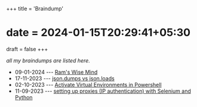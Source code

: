 +++
title = 'Braindump'
# date = 2024-01-15T20:29:41+05:30
draft = false
+++

_all my braindumps are listed here._

- 09-01-2024 --- [Ram's Wise Mind](/braindump/rams-wise-mind)
- 17-11-2023 --- [json.dumps vs json.loads](/braindump/json-dumps-vs-loads/)
- 02-10-2023 --- [Activate Virtual Environments in Powershell](/braindump/venv/)
- 11-09-2023 --- [setting up proxies (IP authentication) with Selenium and Python](/braindump/proxy-auth/)
